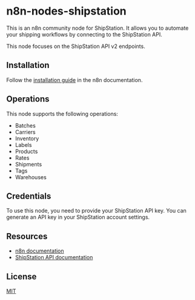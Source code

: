 
# n8n-nodes-shipstation

This is an n8n community node for ShipStation. It allows you to automate your shipping workflows by connecting to the ShipStation API.

This node focuses on the ShipStation API v2 endpoints.

## Installation

Follow the [installation guide](https://docs.n8n.io/integrations/community-nodes/installation/) in the n8n documentation.

## Operations

This node supports the following operations:

* Batches
* Carriers
* Inventory
* Labels
* Products
* Rates
* Shipments
* Tags
* Warehouses

## Credentials

To use this node, you need to provide your ShipStation API key. You can generate an API key in your ShipStation account settings.

## Resources

* [n8n documentation](https://docs.n8n.io)
* [ShipStation API documentation](https://docs.shipstation.com/)

## License

[MIT](https://github.com/n8n-io/n8n-nodes-starter/blob/master/LICENSE.md)
